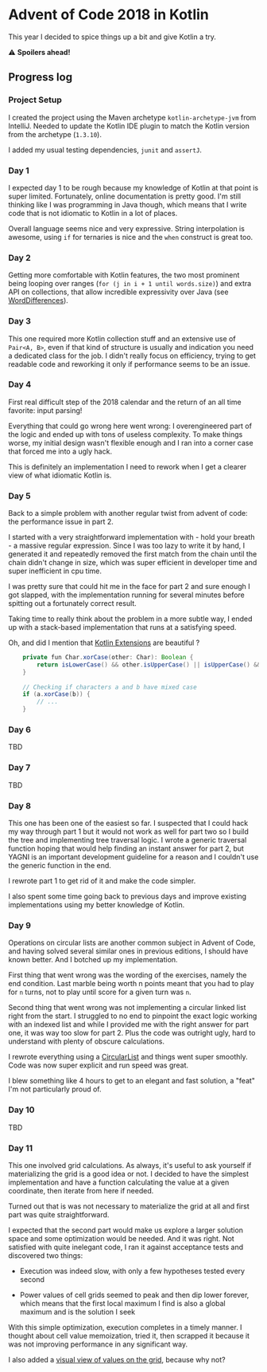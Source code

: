 # Advent of Code 2018 in Kotlin

This year I decided to spice things up a bit and give Kotlin a try.

:warning: **Spoilers ahead!**

## Progress log

### Project Setup

I created the project using the Maven archetype `kotlin-archetype-jvm` from IntelliJ. Needed to update the Kotlin IDE
plugin to match the Kotlin version from the archetype (`1.3.10`).

I added my usual testing dependencies, `junit` and `assertJ`. 

### Day 1

I expected day 1 to be rough because my knowledge of Kotlin at that point is super limited. Fortunately, online 
documentation is pretty good. I'm still thinking like I was programming in Java though, which means that I write code
that is not idiomatic to Kotlin in a lot of places.

Overall language seems nice and very expressive. String interpolation is awesome, using `if` for ternaries is nice and 
the `when` construct is great too.

### Day 2

Getting more comfortable with Kotlin features, the two most prominent being looping over ranges 
(`for (j in i + 1 until words.size)`) and extra API on collections, that allow incredible expressivity over Java 
(see [WordDifferences](src/main/kotlin/com/github/christopheml/day02/WordDifferences.kt)).

### Day 3

This one required more Kotlin collection stuff and an extensive use of `Pair<A, B>`, even if that kind of structure is
usually and indication you need a dedicated class for the job. I didn't really focus on efficiency, trying to get 
readable code and reworking it only if performance seems to be an issue.

### Day 4

First real difficult step of the 2018 calendar and the return of an all time favorite: input parsing!

Everything that could go wrong here went wrong: I overengineered part of the logic and ended up with tons of useless
complexity. To make things worse, my initial design wasn't flexible enough and I ran into a corner case that forced me
into a ugly hack.

This is definitely an implementation I need to rework when I get a clearer view of what idiomatic Kotlin is.

### Day 5

Back to a simple problem with another regular twist from advent of code: the performance issue in part 2. 

I started with a very straightforward implementation with - hold your breath - a massive regular expression. 
Since I was too lazy to write it by hand, I generated it and repeatedly removed the first match from the chain 
until the chain didn't change in size, which was super efficient in developer time and super inefficient in cpu time.

I was pretty sure that could hit me in the face for part 2 and sure enough I got slapped, with the implementation 
running for several minutes before spitting out a fortunately correct result.

Taking time to really think about the problem in a more subtle way, I ended up with a stack-based implementation that
runs at a satisfying speed. 

Oh, and did I mention that [Kotlin Extensions](https://kotlinlang.org/docs/reference/extensions.html) are beautiful ?

```java
    private fun Char.xorCase(other: Char): Boolean {
        return isLowerCase() && other.isUpperCase() || isUpperCase() && other.isLowerCase()
    }
    
    // Checking if characters a and b have mixed case
    if (a.xorCase(b)) {
        // ...
    }
```

### Day 6

TBD

### Day 7

TBD

### Day 8

This one has been one of the easiest so far. I suspected that I could hack my way through part 1 but it would not work
as well for part two so I build the tree and implementing tree traversal logic. I wrote a generic traversal function
hoping that would help finding an instant answer for part 2, but YAGNI is an important development guideline for a reason
and I couldn't use the generic function in the end. 

I rewrote part 1 to get rid of it and make the code simpler.

I also spent some time going back to previous days and improve existing implementations using my better knowledge of Kotlin. 

### Day 9

Operations on circular lists are another common subject in Advent of Code, and having solved several similar ones in
previous editions, I should have known better. And I botched up my implementation.

First thing that went wrong was the wording of the exercises, namely the end condition. Last marble being worth n points
meant that you had to play for `n` turns, not to play until score for a given turn was `n`.

Second thing that went wrong was not implementing a circular linked list right from the start. I struggled to no end to
pinpoint the exact logic working with an indexed list and while I provided me with the right answer for part one, it 
was way too slow for part 2. Plus the code was outright ugly, hard to understand with plenty of obscure calculations.

I rewrote everything using a [CircularList](src/main/kotlin/com/github/christopheml/day09/CircularList.kt) and things 
went super smoothly. Code was now super explicit and run speed was great.

I blew something like 4 hours to get to an elegant and fast solution, a "feat" I'm not particularly proud of.

### Day 10

TBD

### Day 11

This one involved grid calculations. As always, it's useful to ask yourself if materializing the grid is a good idea
or not. I decided to have the simplest implementation and have a function calculating the value at a given coordinate,
then iterate from here if needed.

Turned out that is was not necessary to materialize the grid at all and first part was quite straightforward.

I expected that the second part would make us explore a larger solution space and some optimization would be needed. And
it was right. Not satisfied with quite inelegant code, I ran it against acceptance tests and discovered two things:

* Execution was indeed slow, with only a few hypotheses tested every second

* Power values of cell grids seemed to peak and then dip lower forever, which means that the first local maximum I find 
is also a global maximum and is the solution I seek

With this simple optimization, execution completes in a timely manner. I thought about cell value memoization, tried it,
then scrapped it because it was not improving performance in any significant way.

I also added a [visual view of values on the grid](visualizations/day11.png), because why not?
